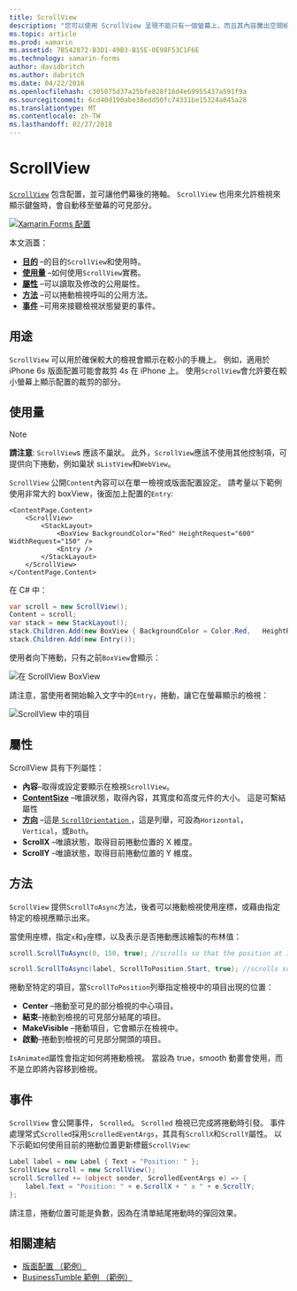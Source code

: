 ```yaml
---
title: ScrollView
description: "您可以使用 ScrollView 呈現不能只有一個螢幕上，而且其內容騰出空間給鍵盤配置。"
ms.topic: article
ms.prod: xamarin
ms.assetid: 7B542872-B3D1-49B3-B15E-0E98F53C1F6E
ms.technology: xamarin-forms
author: davidbritch
ms.author: dabritch
ms.date: 04/22/2016
ms.openlocfilehash: c305075d37a25bfe828f16d4e69955437a591f9a
ms.sourcegitcommit: 6cd40d190abe38edd50fc74331be15324a845a28
ms.translationtype: MT
ms.contentlocale: zh-TW
ms.lasthandoff: 02/27/2018
---
```

# <a name="scrollview"></a>ScrollView

[`ScrollView`](https://developer.xamarin.com/api/type/Xamarin.Forms.ScrollView/) 包含配置，並可讓他們幕後的捲軸。 `ScrollView` 也用來允許檢視來顯示鍵盤時，會自動移至螢幕的可見部分。

[ ![](scroll-view-images/layouts-sml.png "Xamarin.Forms 配置")](scroll-view-images/layouts.png "Xamarin.Forms 版面配置")

本文涵蓋：

- **[目的](#Purpose)** &ndash;的目的`ScrollView`和使用時。
- **[使用量](#Usage)** &ndash;如何使用`ScrollView`實務。
- **[屬性](#Properties)** &ndash;可以讀取及修改的公用屬性。
- **[方法](#Methods)** &ndash;可以捲動檢視呼叫的公用方法。
- **[事件](#Events)** &ndash;可用來接聽檢視狀態變更的事件。

## <a name="purpose"></a>用途

`ScrollView` 可以用於確保較大的檢視會顯示在較小的手機上。 例如，適用於 iPhone 6s 版面配置可能會裁剪 4s 在 iPhone 上。 使用`ScrollView`會允許要在較小螢幕上顯示配置的裁剪的部分。

## <a name="usage"></a>使用量

> [!NOTE]
> **請注意**: `ScrollView`s 應該不巢狀。 此外，`ScrollView`應該不使用其他控制項，可提供向下捲動，例如巢狀 s`ListView`和`WebView`。

`ScrollView` 公開`Content`內容可以在單一檢視或版面配置設定。 請考量以下範例使用非常大的 boxView，後面加上配置的`Entry`:

```xaml
<ContentPage.Content>
    <ScrollView>
        <StackLayout>
            <BoxView BackgroundColor="Red" HeightRequest="600" WidthRequest="150" />
            <Entry />
        </StackLayout>
    </ScrollView>
</ContentPage.Content>
```

在 C# 中：

```csharp
var scroll = new ScrollView();
Content = scroll;
var stack = new StackLayout();
stack.Children.Add(new BoxView { BackgroundColor = Color.Red,   HeightRequest = 600, WidthRequest = 600 });
stack.Children.Add(new Entry());
```

使用者向下捲動，只有之前`BoxView`會顯示：

![](scroll-view-images/scroll-start.png "在 ScrollView BoxView")

請注意，當使用者開始輸入文字中的`Entry`，捲動，讓它在螢幕顯示的檢視：

![](scroll-view-images/scroll-end.png "ScrollView 中的項目")

## <a name="properties"></a>屬性

ScrollView 具有下列屬性：

- **內容**&ndash;取得或設定要顯示在檢視`ScrollView`。
- **[ContentSize](https://developer.xamarin.com/api/type/Xamarin.Forms.Size/)**  &ndash;唯讀狀態，取得內容，其寬度和高度元件的大小。 這是可繫結屬性
- **[方向](https://developer.xamarin.com/api/type/Xamarin.Forms.ScrollOrientation/)** &ndash;這是[ `ScrollOrientation` ](https://developer.xamarin.com/api/type/Xamarin.Forms.ScrollOrientation/)，這是列舉，可設為`Horizontal`， `Vertical`，或`Both`。
- **ScrollX** &ndash;唯讀狀態，取得目前捲動位置的 X 維度。
- **ScrollY** &ndash;唯讀狀態，取得目前捲動位置的 Y 維度。

## <a name="methods"></a>方法

`ScrollView` 提供`ScrollToAsync`方法，後者可以捲動檢視使用座標，或藉由指定特定的檢視應顯示出來。

當使用座標，指定`x`和`y`座標，以及表示是否捲動應該繪製的布林值：

```csharp
scroll.ScrollToAsync(0, 150, true); //scrolls so that the position at 150px from the top is visible

scroll.ScrollToAsync(label, ScrollToPosition.Start, true); //scrolls so that the label is at the start of the list
```

捲動至特定的項目，當`ScrollToPosition`列舉指定檢視中的項目出現的位置：

- **Center** &ndash;捲動至可見的部分檢視的中心項目。
- **結束**&ndash;捲動到檢視的可見部分結尾的項目。
- **MakeVisible** &ndash;捲動項目，它會顯示在檢視中。
- **啟動**&ndash;捲動到檢視的可見部分開頭的項目。

`IsAnimated`屬性會指定如何將捲動檢視。 當設為 true，smooth 動畫會使用，而不是立即將內容移到檢視。

## <a name="events"></a>事件

`ScrollView` 會公開事件， `Scrolled`。 `Scrolled` 檢視已完成將捲動時引發。 事件處理常式`Scrolled`採用`ScrolledEventArgs`，其具有`ScrollX`和`ScrollY`屬性。 以下示範如何使用目前的捲動位置更新標籤`ScrollView`:

```csharp
Label label = new Label { Text = "Position: " };
ScrollView scroll = new ScrollView();
scroll.Scrolled += (object sender, ScrolledEventArgs e) => {
    label.Text = "Position: " + e.ScrollX + " x " + e.ScrollY;
};
```

請注意，捲動位置可能是負數，因為在清單結尾捲動時的彈回效果。


## <a name="related-links"></a>相關連結

- [版面配置 （範例）](https://developer.xamarin.com/samples/xamarin-forms/UserInterface/Layout/)
- [BusinessTumble 範例 （範例）](https://developer.xamarin.com/samples/xamarin-forms/UserInterface/BusinessTumble/)
